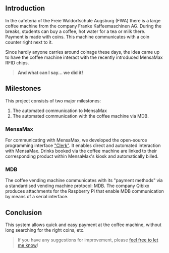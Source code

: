 ## Introduction

In the cafeteria of the Freie Waldorfschule Augsburg (FWA) there is a large coffee machine from the company Franke Kaffeemaschinen AG. 
During the breaks, students can buy a coffee, hot water for a tea or milk there. Payment is made with coins. 
This machine communicates with a coin counter right next to it. 

Since hardly anyone carries around coinage these days, the idea came up to have the coffee machine interact with the recently introduced MensaMax RFID chips.

> **And what can I say... we did it!**

## Milestones

This project consists of two major milestones:

1. The automated communication to MensaMax 
2. The automated communication with the coffee machine via MDB.

### MensaMax

For communicating with MensaMax, we developed the open-source programming interface ["Clerk"](https://github.com/FreieWaldorfschuleAugsburg/clerk). It enables direct and automated interaction with MensaMax.
Drinks booked via the coffee machine are linked to their corresponding product within MensaMax's kiosk and automatically billed.

### MDB

The coffee vending machine communicates with its "payment methods" via a standardised vending machine protocol: MDB.
The company Qibixx produces attachments for the Raspberry Pi that enable MDB communication by means of a serial interface.

## Conclusion

This system allows quick and easy payment at the coffee machine, without long searching for the right coins, etc.
> If you have any suggestions for improvement, please [feel free to let me know](https://elektronisch.dev/kontakt)!
